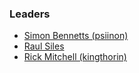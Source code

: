 ### Leaders
* [Simon Bennetts (psiinon)](mailto:psiinon@gmail.com)
* [Raul Siles](mailto:raul@raulsiles.com)
* [Rick Mitchell (kingthorin)](mailto:kingthorin@gmail.com)
